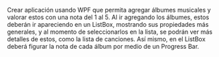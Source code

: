 Crear aplicación usando WPF que permita agregar álbumes musicales y valorar estos con una nota del 1 al 5. Al ir agregando los 
álbumes, estos deberán ir apareciendo en un ListBox, mostrando sus propiedades más generales, y al momento de seleccionarlos en la 
lista, se podrán ver más detalles de estos, como la lista de canciones. Así mismo, en el ListBox deberá figurar la nota de cada 
álbum por medio de un Progress Bar. 